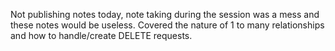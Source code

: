 Not publishing notes today, note taking during the session was a mess and these notes would be useless.  Covered the nature of 1 to many relationships and how to handle/create DELETE requests.
